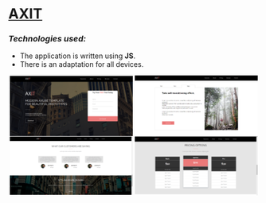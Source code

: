 # [AXIT](https://mkaell.github.io/FE17-First-Project/)

### _Technologies used:_ 
- The application is written using **JS**.
-  There is an adaptation for all devices.


<div align="center">
  <img src="./img/screens/first.png" align="center" width='49%'>
  <img src="./img/screens/second.png"align="center" width='49%'>
  <img src="./img/screens/third.png"align="center" width='49%'>
  <img src="./img/screens/fourth.png"align="center" width='49%'>
</div>